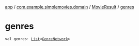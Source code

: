 [app](../../index.md) / [com.example.simplemovies.domain](../index.md) / [MovieResult](index.md) / [genres](./genres.md)

# genres

`val genres: `[`List`](https://kotlinlang.org/api/latest/jvm/stdlib/kotlin.collections/-list/index.html)`<`[`GenreNetwork`](../-genre-network/index.md)`>`